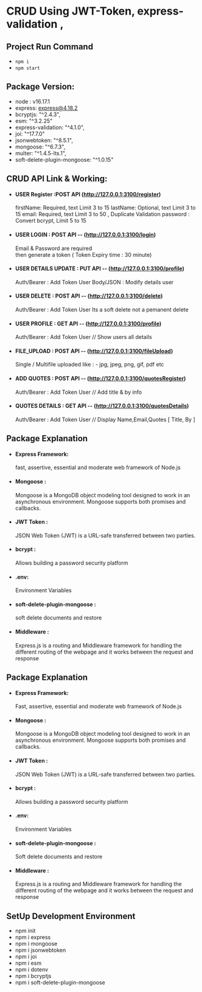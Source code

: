 # CRUD Using JWT-Token, express-validation , 

## Project Run Command
* `npm i`
* `npm start`

## Package Version:
 * node : v16.17.1
 * express: express@4.18.2
 * bcryptjs: "^2.4.3",
 * esm: "^3.2.25"
 * express-validation: "^4.1.0", 
 * joi: "^17.7.0"
 * jsonwebtoken: "^8.5.1",  
 * mongoose: "^6.7.3",
 * multer: "^1.4.5-lts.1",
 * soft-delete-plugin-mongoose: "^1.0.15"

## CRUD API Link & Working:
  * #### USER Register :POST API  (http://127.0.0.1:3100/register)
    firstName: Required, text Limit 3 to 15 
    lastName: Optional, text Limit 3 to 15
    email: Required, text Limit 3 to 50 , Duplicate Validation
    password : Convert bcrypt, Limit 5 to 15

  * #### USER LOGIN : POST API -- (http://127.0.0.1:3100/login)
    Email & Password are required  
    then generate a token ( Token Expiry time : 30 minute)

  * #### USER DETAILS UPDATE : PUT API -- (http://127.0.0.1:3100/profile)
    Auth/Bearer : Add Token User
    Body/JSON : Modify details user

  * #### USER DELETE : POST API --  (http://127.0.0.1:3100/delete)
    Auth/Bearer : Add Token User
    Its a soft delete not a pemanent delete

  * #### USER PROFILE : GET API -- (http://127.0.0.1:3100/profile)
    Auth/Bearer : Add Token User // Show users all details

 * #### FILE_UPLOAD : POST API -- (http://127.0.0.1:3100/fileUpload)
   Single / Multifile uploaded 
   like : - jpg, jpeg, png, gif, pdf etc
 

* #### ADD QUOTES : POST API -- (http://127.0.0.1:3100/quotesRegister)
    Auth/Bearer : Add Token User // Add title & by info

* #### QUOTES DETAILS : GET API -- (http://127.0.0.1:3100/quotesDetails)
    Auth/Bearer : Add Token User // Display Name,Email,Quotes [ Title, By ]

## Package Explanation
* ####  Express Framework:
  fast, assertive, essential and moderate web framework of Node.js

*  #### Mongoose :
   Mongoose is a MongoDB object modeling tool designed to work in an asynchronous environment. Mongoose supports both promises and callbacks.

* #### JWT Token :
  JSON Web Token (JWT) is a URL-safe  transferred between two parties.

* #### bcrypt : 
  Allows building a password security platform

* #### .env:
  Environment Variables

* #### soft-delete-plugin-mongoose : 
  soft delete documents and restore

* #### Middleware : 
  Express.js is a routing and Middleware framework for handling the different routing of the webpage and it works between the request and response


## Package Explanation
* ####  Express Framework:
  Fast, assertive, essential and moderate web framework of Node.js

* #### Mongoose :
  Mongoose is a MongoDB object modeling tool designed to work in an asynchronous environment. Mongoose supports both promises and callbacks.

* #### JWT Token :
  JSON Web Token (JWT) is a URL-safe  transferred between two parties.

* #### bcrypt : 
  Allows building a password security platform

* #### .env:
  Environment Variables

* #### soft-delete-plugin-mongoose : 
  Soft delete documents and restore

* #### Middleware : 
  Express.js is a routing and Middleware framework for handling the different routing of the webpage and it works between the request and response



## SetUp Development Environment
  * npm init
  * npm i express
  * npm i mongoose
  * npm i jsonwebtoken
  * npm i joi
  * npm i esm
  * npm i dotenv
  * npm i bcryptjs
  * npm i soft-delete-plugin-mongoose
  
